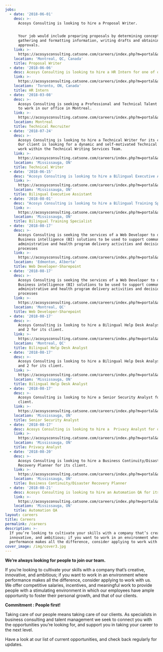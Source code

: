 ```yaml
---
jobs:
  - date: '2018-06-01'
    desc: >-
      Acosys Consulting is looking to hire a Proposal Writer.


      Your job would include preparing proposals by determining concepts,
      gathering and formatting information, writing drafts and obtaining
      approvals.
    link: >-
      https://acosysconsulting.catsone.com/careers/index.php?m=portal&a=details&jobOrderID=11019805
    location: 'Montreal, QC, Canada'
    title: Proposal Writer
  - date: '2018-06-06'
    desc: Acosys Consulting is looking to hire a HR Intern for one of our clients.
    link: >-
      https://acosysconsulting.catsone.com/careers/index.php?m=portal&a=details&jobOrderID=11019379
    location: 'Toronto, ON, Canada'
    title: HR Intern
  - date: '2018-03-08'
    desc: >-
      Acosys Consulting is seeking a Professional and Technical Talent Recruiter
      to work in our office in Montreal.
    link: >-
      https://acosysconsulting.catsone.com/careers/index.php?m=portal&a=details&jobOrderID=10566535
    location: Montreal
    title: Technical Recruiter
  - date: '2018-07-24'
    desc: >-
      Acosys Consulting is looking to hire a Technical Writer for its client.
      Our client is looking for a dynamic and self-motivated Technical Writer to
      work within the Technical Writing Services Team.
    link: >-
      https://acosysconsulting.catsone.com/careers/index.php?m=portal&a=details&jobOrderID=11201057
    location: 'Mississauga, ON'
    title: Technical Writer
  - date: '2018-06-15'
    desc: "Acosys Consulting is looking to hire a Bilingual Executive Assistant for its client:\r\n\nOur client is actively looking for an Executive Assistant (Bilingual in French and English) to provide administrative support to their Executive Team."
    link: >-
      https://acosysconsulting.catsone.com/careers/index.php?m=portal&a=details&jobOrderID=11059310
    location: 'Mississauga, ON'
    title: Bilingual Executive Assistant
  - date: '2018-08-01'
    desc: "Acosys Consulting is looking to hire a Bilingual Training Specialist for its client\r\n\n\r\n\nThe primary role of this position is to design, develop, and deliver a bilingual Training program for super users in support of the client’s Project implementation. The incumbent will apply adult learning and instructional design principles to create a train-the-trainer program that covers all functions of client’s claims adjudication systems. This dynamic individual will deliver the program in English and French to external and internal super users, in class and online, all while ensuring quality."
    link: >-
      https://acosysconsulting.catsone.com/careers/index.php?m=portal&a=details&jobOrderID=11176952
    location: 'Mississauga, ON'
    title: Bilingual Training Specialist
  - date: '2018-08-17'
    desc: >-
      Acosys Consulting is seeking the services of a Web Developer to develop
      Business intelligence (BI) solutions to be used to support community,
      administrative and health program delivery activities and decision making
      processes
    link: >-
      https://acosysconsulting.catsone.com/careers/index.php?m=portal&a=details&jobOrderID=11278241
    location: 'Edmonton, Alberta'
    title: Web Developer-Sharepoint
  - date: '2018-08-17'
    desc: >-
      Acosys Consulting is seeking the services of a Web Developer to develop
      Business intelligence (BI) solutions to be used to support community,
      administrative and health program delivery activities and decision making
      processes
    link: >-
      https://acosysconsulting.catsone.com/careers/index.php?m=portal&a=details&jobOrderID=11278217
    location: 'Montreal, QC'
    title: Web Developer-Sharepoint
  - date: '2018-08-17'
    desc: >-
      Acosys Consulting is looking to hire a Bilingual Help Desk Analyst-Level 1
      and 2 for its client.
    link: >-
      https://acosysconsulting.catsone.com/careers/index.php?m=portal&a=details&jobOrderID=11278187
    location: 'Montreal, QC'
    title: Bilingual Help Desk Analyst
  - date: '2018-08-17'
    desc: >-
      Acosys Consulting is looking to hire a Bilingual Help Desk Analyst-Level 1
      and 2 for its client.
    link: >-
      https://acosysconsulting.catsone.com/careers/index.php?m=portal&a=details&jobOrderID=11278187
    location: 'Mississauga, ON'
    title: Bilingual Help Desk Analyst
  - date: '2018-08-17'
    desc: >-
      Acosys Consulting is looking to hire a Senior Security Analyst for its
      client.
    link: >-
      https://acosysconsulting.catsone.com/careers/index.php?m=portal&a=details&jobOrderID=11127545
    location: 'Mississauga, ON'
    title: Senior Security Analyst
  - date: '2018-08-17'
    desc: Acosys Consulting is looking to hire a  Privacy Analyst for our client
    link: >-
      https://acosysconsulting.catsone.com/careers/index.php?m=portal&a=details&jobOrderID=11278322
    location: 'Mississauga, ON'
    title: Privacy Analyst
  - date: '2018-08-20'
    desc: >-
      Acosys Consulting is looking to hire a Business Continuity/Disaster
      Recovery Planner for its client.
    link: >-
      https://acosysconsulting.catsone.com/careers/index.php?m=portal&a=details&jobOrderID=11287184
    location: 'Mississauga, ON'
    title: Business Continuity/Disaster Recovery Planner
  - date: '2018-08-21'
    desc: Acosys Consulting is looking to hire an Automation QA for its client.
    link: >-
      https://acosysconsulting.catsone.com/careers/index.php?m=portal&a=details&jobOrderID=11290016
    location: 'Mississauga, ON'
    title: Automation QA
layout: careers
title: Careers
permalink: /careers
description: >-
  If you’re looking to cultivate your skills with a company that’s creative,
  innovative, and ambitious; if you want to work in an environment where
  performance makes all the difference, consider applying to work with us.
cover_image: /img/cover3.jpg
---
```


**We’re always looking for people to join our team.**

If you’re looking to cultivate your skills with a company that’s creative, innovative, and ambitious; if
you want to work in an environment where performance makes all the difference, consider applying to
work with us. We offer competitive salaries, incentives, and meaningful work to provide people with a
stimulating environment in which our employees have ample opportunity to foster their personal growth, and that of our clients.

**Commitment : People first!**

Taking care of our people means taking care of our clients. As specialists in business consulting and
talent management we seek to connect you with the opportunities you’re looking for, and support you
in taking your career to the next level.

Have a look at our list of current opportunities, and check back regularly for updates.
